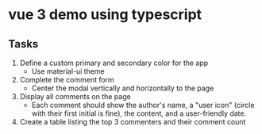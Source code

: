 # vue 3 demo using typescript

## Tasks
1) Define a custom primary and secondary color for the app
    * Use material-ui theme
2) Complete the comment form
    * Center the modal vertically and horizontally to the page
3) Display all comments on the page
    * Each comment should show the author's name, a "user icon" (circle with their first initial is fine), the content, and a user-friendly date.
4) Create a table listing the top 3 commenters and their comment count


